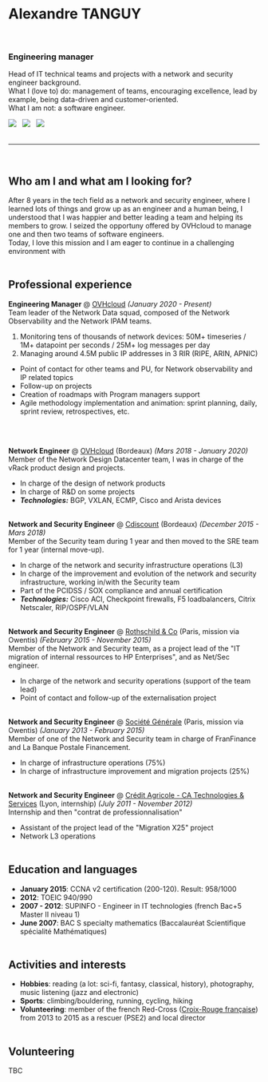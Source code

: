 # Alexandre TANGUY
<br >

### Engineering manager

Head of IT technical teams and projects with a network and security engineer background.<br>
What I (love to) do: management of teams, encouraging excellence, lead by example, being data-driven and customer-oriented.<br>
What I am not: a software engineer.<br >

[![](https://img.shields.io/badge/PDF-267CB9?style=for-the-badge&logo=docusign)](https://github.com/hikatanguy/cv/raw/main/out/cv_alexandre_tanguy.pdf) &nbsp; [![](https://img.shields.io/badge/Email-267CB9?style=for-the-badge&logo=maildotru)](mailto:alexandre@tanguy.pro) &nbsp; [![](https://img.shields.io/badge/LinkedIn-267CB9?style=for-the-badge&logo=linkedin)](https://www.linkedin.com/in/alexandretanguy/) <br><br>

---

<br>

## Who am I and what am I looking for?
After 8 years in the tech field as a network and security engineer, where I learned lots of things and grow up as an engineer and a human being, I understood that I was happier and better leading a team and helping its members to grow. I seized the opportuny offered by OVHcloud to manage one and then two teams of software engineers.<br>
Today, I love this mission and I am eager to continue in a challenging environment with 
<br><br>

## Professional experience
**Engineering Manager** @ [OVHcloud](https://www.ovhcloud.com) _(January 2020 - Present)_ <br>
Team leader of the Network Data squad, composed of the Network Observability and the Network IPAM teams.
  1. Monitoring tens of thousands of network devices: 50M+ timeseries / 1M+ datapoint per seconds / 25M+ log messages per day
  2. Managing around 4.5M public IP addresses in 3 RIR (RIPE, ARIN, APNIC) 

  - Point of contact for other teams and PU, for Network observability and IP related topics
  - Follow-up on projects
  - Creation of roadmaps with Program managers support
  - Agile methodology implementation and animation: sprint planning, daily, sprint review, retrospectives, etc.

<br><br>

**Network Engineer** @ [OVHcloud](https://www.ovhcloud.com) (Bordeaux) _(Mars 2018 - January 2020)_ <br>
Member of the Network Design Datacenter team, I was in charge of the vRack product design and projects.

  - In charge of the design of network products 
  - In charge of R&D on some projects
  - **_Technologies:_** BGP, VXLAN, ECMP, Cisco and Arista devices
<br><br>

**Network and Security Engineer** @ [Cdiscount](https://www.cdiscount.com) (Bordeaux) _(December 2015 - Mars 2018)_ <br>
Member of the Security team during 1 year and then moved to the SRE team for 1 year (internal move-up).

  - In charge of the network and security infrastructure operations (L3)
  - In charge of the improvement and evolution of the network and security infrastructure, working in/with the Security team
  - Part of the PCIDSS / SOX compliance and annual certification
  - **_Technologies:_** Cisco ACI, Checkpoint firewalls, F5 loadbalancers, Citrix Netscaler, RIP/OSPF/VLAN
<br><br>

**Network and Security Engineer** @ [Rothschild & Co](https://www.rothschildandco.com/) (Paris, mission via Owentis) _(February 2015 - November 2015)_ <br>
Member of the Network and Security team, as a project lead of the "IT migration of internal ressources to HP Enterprises", and as Net/Sec engineer.

  - In charge of the network and security operations (support of the team lead)
  - Point of contact and follow-up of the externalisation project
<br><br>

**Network and Security Engineer** @ [Société Générale](https://www.societegenerale.com) (Paris, mission via Owentis) _(January 2013 - February 2015)_ <br>
Member of one of the Network and Security team in charge of FranFinance and La Banque Postale Financement.

  - In charge of infrastructure operations (75%)
  - In charge of infrastructure improvement and migration projects (25%)
<br><br>

**Network and Security Engineer** @ [Crédit Agricole - CA Technologies & Services](https://www.credit-agricole.com/marques-et-metiers/toutes-nos-marques/credit-agricole-technologies-et-services) (Lyon, internship) _(July 2011 - November 2012)_<br>
Internship and then "contrat de professionnalisation" 

  - Assistant of the project lead of the "Migration X25" project
  - Network L3 operations
<br><br> 

## Education and languages
  - **January 2015**: CCNA v2 certification (200-120). Result: 958/1000
  - **2012**: TOEIC 940/990
  - **2007 - 2012**: SUPINFO - Engineer in IT technologies (french Bac+5 Master II niveau 1)
  - **June 2007**: BAC S specialty mathematics (Baccalauréat Scientifique spécialité Mathématiques)
<br><br>

## Activities and interests
  - **Hobbies**: reading (a lot: sci-fi, fantasy, classical, history), photography, music listening (jazz and electronic)
  - **Sports**: climbing/bouldering, running, cycling, hiking
  - **Volunteering**: member of the french Red-Cross ([Croix-Rouge française](https://www.croix-rouge.fr)) from 2013 to 2015 as a rescuer (PSE2) and local director 
<br><br>

## Volunteering
TBC